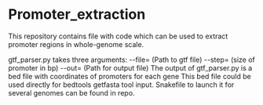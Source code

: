 # Promoter_extraction
This repository contains file with code which can be used to extract promoter regions in whole-genome scale. 

gtf_parser.py takes three arguments:
--file=   (Path to gtf file)
--step=   (size of promoter in bp)
--out=    (Path for output file) 
The output of gtf_parser.py is a bed file with coordinates of promoters for each gene 
This bed file could be used directly for bedtools getfasta tool input. Snakefile to launch it for several genomes can be found in repo. 
